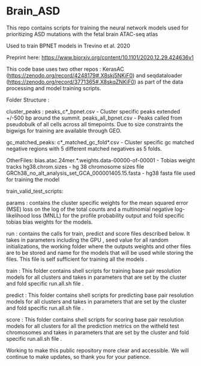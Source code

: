 # Brain_ASD

This repo contains scripts for training the neural network models used for prioritizing ASD mutations with the fetal brain ATAC-seq atlas

Used to train BPNET models in Trevino et al. 2020

Preprint here: https://www.biorxiv.org/content/10.1101/2020.12.29.424636v1

This code base uses two other repos : KerasAC (https://zenodo.org/record/4248179#.X8skj5NKiF0)  and seqdataloader (https://zenodo.org/record/3771365#.X8skqZNKiF0) as part of the data processing and model training scripts. 

Folder Structure :

cluster_peaks :
peaks_c*_bpnet.csv - Cluster specific peaks extended +/-500 bp around the summit.
peaks_all_bpnet.csv - Peaks called from pseudobulk of all cells across all timepoints.
Due to size constraints the bigwigs for training are available through GEO.

gc_matched_peaks:
c*_matched_gc_fold*.csv - Cluster specific gc matched negative regions with 5 different matched negatives as 5 folds.

OtherFiles: 
bias.atac.24mer.*.weights.data-00000-of-00001 - Tobias weight tracks 
hg38.chrom.sizes - hg 38 chromosome sizes file 
GRCh38_no_alt_analysis_set_GCA_000001405.15.fasta - hg38 fasta file used for training the model

train_valid_test_scripts:

params : contains the cluster specific weights for the mean squared error (MSE) loss on the log of the total counts and a multinomial negative log-likelihood loss (MNLL) for the profile probability output and fold specific tobias bias weights for the models.

run : contains the calls for train, predict and score files described below. It takes in parameters including the GPU , seed value for all random initializations, the working folder where the outputs weights and other files are to be stored and name for the models that will be used while storing the files. This file is self sufficient for training all the models . 

train : This folder contains shell scripts for training base pair resolution models for all clusters and takes in parameters that are set by the cluster and fold specific run.all.sh file .

predict :  This folder contains shell scripts for predicting base pair resolution models for all clusters and takes in parameters that are set by the cluster and fold specific run.all.sh file .

score :  This folder contains shell scripts for scoring base pair resolution models for all clusters for all the prediction metrics on the witheld test chromosomes and takes in parameters that are set by the cluster and fold specific run.all.sh file .



Working to make this public repository more clear and accessible. We will continue to make updates, so thank you for your patience. 


